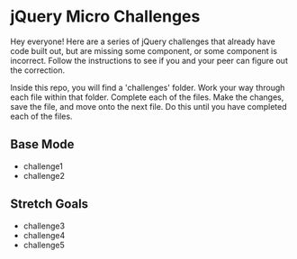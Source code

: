 # jQuery Micro Challenges

Hey everyone! Here are a series of jQuery challenges that already have code built out, but are missing some component, or some
component is incorrect. Follow the instructions to see if you and your peer can figure out the correction.

Inside this repo, you will find a 'challenges' folder. Work your way through each file within that folder. Complete each of 
the files. Make the changes, save the file, and move onto the next file. Do this until you have completed each of the files.

## Base Mode

- challenge1
- challenge2

## Stretch Goals

- challenge3
- challenge4
- challenge5
